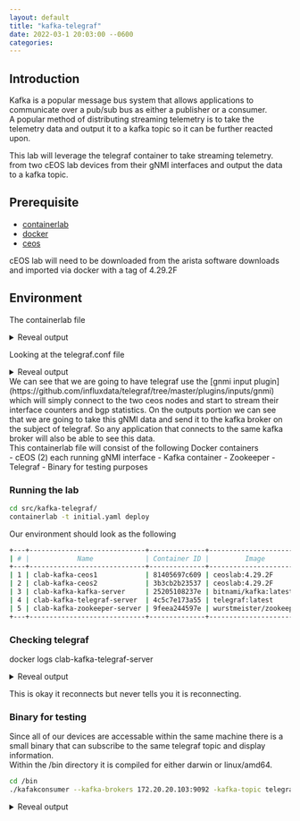 ```yaml
---
layout: default
title: "kafka-telegraf"
date: 2022-03-1 20:03:00 --0600
categories:
---
```


## Introduction

Kafka is a popular message bus system that allows applications to communicate over a pub/sub bus as either a publisher or a consumer.  
A popular method of distributing streaming telemetry is to take the telemetry data and output it to a kafka topic so it can be further reacted upon.

This lab will leverage the telegraf container to take streaming telemetry.  
from two cEOS lab devices from their gNMI interfaces and output the data to a kafka topic.

## Prerequisite

- [containerlab](https://containerlab.dev/)
- [docker](https://www.docker.com/)
- [ceos](https://containerlab.dev/manual/kinds/ceos/)

cEOS lab will need to be downloaded from the arista software downloads 
and imported via docker with a tag of 4.29.2F

## Environment

The containerlab file
<details><summary>Reveal output</summary>
<p>

```bash
--8<-- "src/kafka-telegraf/initial.yaml"
```

</p>
</details>

Looking at the telegraf.conf file

<details><summary>Reveal output</summary>
<p>

```bash
--8<-- "src/kafka-telegraf/telegraf.conf"
```
<br>
</p>
</details>
We can see that we are going to have telegraf use the 
[gnmi input plugin](https://github.com/influxdata/telegraf/tree/master/plugins/inputs/gnmi) 
which will simply connect to the two ceos nodes and start to stream their interface counters and bgp statistics.  
On the outputs portion we can see that we are going to take this gNMI data and send it to the kafka broker on the subject of telegraf.  
So any application that connects to the same kafka broker will also be able to see this data.
<br>
This containerlab file will consist of the following Docker containers
<br>
- cEOS (2) each running gNMI interface
- Kafka container 
- Zookeeper 
- Telegraf 
- Binary for testing purposes

### Running the lab 

```bash
cd src/kafka-telegraf/
containerlab -t initial.yaml deploy
```

Our environment should look as the following

```bash
+---+-----------------------------+--------------+------------------------+-------+---------+------------------+----------------------+
| # |            Name             | Container ID |         Image          | Kind  |  State  |   IPv4 Address   |     IPv6 Address     |
+---+-----------------------------+--------------+------------------------+-------+---------+------------------+----------------------+
| 1 | clab-kafka-ceos1            | 81405697c609 | ceoslab:4.29.2F        | ceos  | running | 172.20.20.101/24 | 2001:172:20:20::6/64 |
| 2 | clab-kafka-ceos2            | 3b3cb2b23537 | ceoslab:4.29.2F        | ceos  | running | 172.20.20.102/24 | 2001:172:20:20::5/64 |
| 3 | clab-kafka-kafka-server     | 25205108237e | bitnami/kafka:latest   | linux | running | 172.20.20.103/24 | 2001:172:20:20::3/64 |
| 4 | clab-kafka-telegraf-server  | 4c5c7e173a55 | telegraf:latest        | linux | running | 172.20.20.105/24 | 2001:172:20:20::4/64 |
| 5 | clab-kafka-zookeeper-server | 9feea244597e | wurstmeister/zookeeper | linux | running | 172.20.20.104/24 | 2001:172:20:20::7/64 |
+---+-----------------------------+--------------+------------------------+-------+---------+------------------+----------------------+
```

### Checking telegraf

docker logs clab-kafka-telegraf-server
<details><summary>Reveal output</summary>
<p>
```bash
2023-02-01T17:16:24Z I! Using config file: /etc/telegraf/telegraf.conf
2023-02-01T17:16:24Z I! Starting Telegraf 1.25.0
2023-02-01T17:16:24Z I! Available plugins: 228 inputs, 9 aggregators, 26 processors, 21 parsers, 57 outputs, 2 secret-stores
2023-02-01T17:16:24Z I! Loaded inputs: gnmi
2023-02-01T17:16:24Z I! Loaded aggregators: 
2023-02-01T17:16:24Z I! Loaded processors: 
2023-02-01T17:16:24Z I! Loaded secretstores: 
2023-02-01T17:16:24Z I! Loaded outputs: kafka
2023-02-01T17:16:24Z I! Tags enabled: host=telegraf-server
2023-02-01T17:16:24Z I! [agent] Config: Interval:10s, Quiet:false, Hostname:"telegraf-server", Flush Interval:10s
2023-02-01T17:16:29Z E! [inputs.gnmi] Error in plugin: failed to setup subscription: rpc error: code = Unavailable desc = connection error: desc = "transport: Error while dialing dial tcp [2001:172:20:20::4]:6030: connect: no route to host"
2023-02-01T17:16:29Z E! [inputs.gnmi] Error in plugin: failed to setup subscription: rpc error: code = Unavailable desc = connection error: desc = "transport: Error while dialing dial tcp [2001:172:20:20::7]:6030: connect: no route to host"
```

</p>
</details>

This is okay it reconnects but never tells you it is reconnecting.

### Binary for testing

Since all of our devices are accessable within the same machine there is a small binary that can subscribe to the same telegraf topic and display information.  
Within the /bin directory it is compiled for either darwin or linux/amd64.

```bash
cd /bin
./kafakconsumer --kafka-brokers 172.20.20.103:9092 -kafka-topic telegraf
```

<details><summary>Reveal output</summary>
<p>
```bash
message at topic/partition/offset telegraf/0/0: ifcounters,host=telegraf-server,name=Management0,path=openconfig:/interfaces/interface/state/counters,source=clab-kafka-ceos1 in_broadcast_pkts=0i,in_discards=0i,in_errors=0i,in_fcs_errors=0i,in_multicast_pkts=0i,out_broadcast_pkts=0i,out_discards=0i,out_errors=0i,out_multicast_pkts=0i 1675272643699038728

message at topic/partition/offset telegraf/0/1: ifcounters,host=telegraf-server,name=Management0,path=openconfig:/interfaces/interface/state/counters,source=clab-kafka-ceos1 in_octets=6886i,in_pkts=65i,in_unicast_pkts=65i,out_octets=2273i,out_pkts=25i,out_unicast_pkts=25i 1675272646690338017

message at topic/partition/offset telegraf/0/7: openconfig_bgp,/network-instances/network-instance/protocols/protocol/name=BGP,host=telegraf-server,identifier=BGP,name=default,source=clab-kafka-ceos2 global/state/router_id="2.2.2.2" 1675271796987568362

message at topic/partition/offset telegraf/0/8: openconfig_bgp,/network-instances/network-instance/protocols/protocol/name=BGP,afi_safi_name=IPV4_UNICAST,host=telegraf-server,identifier=BGP,name=default,neighbor_address=10.0.0.1,source=clab-kafka-ceos2 neighbors/neighbor/afi_safis/afi_safi/afi_safi_name="openconfig-bgp-types:IPV4_UNICAST" 1675271796630909428

message at topic/partition/offset telegraf/0/9: openconfig_bgp,/network-instances/network-instance/protocols/protocol/name=BGP,afi_safi_name=IPV4_UNICAST,host=telegraf-server,identifier=BGP,name=default,neighbor_address=10.0.0.1,source=clab-kafka-ceos2 neighbors/neighbor/afi_safis/afi_safi/config/afi_safi_name="openconfig-bgp-types:IPV4_UNICAST" 1675271796630909428

```
</p>
</details>

## Lab Cleanup

```
containerlab -t initial.yaml destroy
```

<details><summary>Reveal output</summary>
<p>
```bash
INFO[0000] Parsing & checking topology file: initial.yaml 
INFO[0000] Destroying lab: kafka                        
INFO[0000] Removed container: clab-kafka-telegraf-server 
INFO[0000] Removed container: clab-kafka-zookeeper-server 
INFO[0001] Removed container: clab-kafka-kafka-server   
INFO[0001] Removed container: clab-kafka-ceos2          
INFO[0001] Removed container: clab-kafka-ceos1          
INFO[0001] Removing containerlab host entries from /etc/hosts file 
```
</p>
</details>